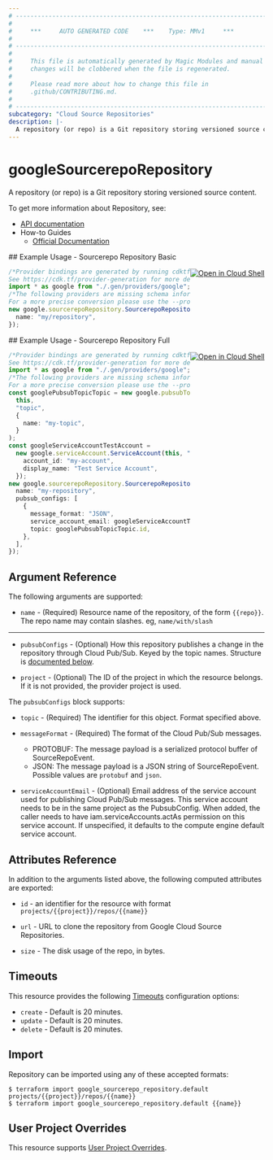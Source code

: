 ```yaml
---
# ----------------------------------------------------------------------------
#
#     ***     AUTO GENERATED CODE    ***    Type: MMv1     ***
#
# ----------------------------------------------------------------------------
#
#     This file is automatically generated by Magic Modules and manual
#     changes will be clobbered when the file is regenerated.
#
#     Please read more about how to change this file in
#     .github/CONTRIBUTING.md.
#
# ----------------------------------------------------------------------------
subcategory: "Cloud Source Repositories"
description: |-
  A repository (or repo) is a Git repository storing versioned source content.
---
```


# googleSourcerepoRepository

A repository (or repo) is a Git repository storing versioned source content.

To get more information about Repository, see:

* [API documentation](https://cloud.google.com/source-repositories/docs/reference/rest/v1/projects.repos)
* How-to Guides
  * [Official Documentation](https://cloud.google.com/source-repositories/)

<div class = "oics-button" style="float: right; margin: 0 0 -15px">
  <a href="https://console.cloud.google.com/cloudshell/open?cloudshell_git_repo=https%3A%2F%2Fgithub.com%2Fterraform-google-modules%2Fdocs-examples.git&cloudshell_working_dir=sourcerepo_repository_basic&cloudshell_image=gcr.io%2Fgraphite-cloud-shell-images%2Fterraform%3Alatest&open_in_editor=main.tf&cloudshell_print=.%2Fmotd&cloudshell_tutorial=.%2Ftutorial.md" target="_blank">
    <img alt="Open in Cloud Shell" src="//gstatic.com/cloudssh/images/open-btn.svg" style="max-height: 44px; margin: 32px auto; max-width: 100%;">
  </a>
</div>
## Example Usage - Sourcerepo Repository Basic

```typescript
/*Provider bindings are generated by running cdktf get.
See https://cdk.tf/provider-generation for more details.*/
import * as google from "./.gen/providers/google";
/*The following providers are missing schema information and might need manual adjustments to synthesize correctly: google.
For a more precise conversion please use the --provider flag in convert.*/
new google.sourcerepoRepository.SourcerepoRepository(this, "my-repo", {
  name: "my/repository",
});

```

<div class = "oics-button" style="float: right; margin: 0 0 -15px">
  <a href="https://console.cloud.google.com/cloudshell/open?cloudshell_git_repo=https%3A%2F%2Fgithub.com%2Fterraform-google-modules%2Fdocs-examples.git&cloudshell_working_dir=sourcerepo_repository_full&cloudshell_image=gcr.io%2Fgraphite-cloud-shell-images%2Fterraform%3Alatest&open_in_editor=main.tf&cloudshell_print=.%2Fmotd&cloudshell_tutorial=.%2Ftutorial.md" target="_blank">
    <img alt="Open in Cloud Shell" src="//gstatic.com/cloudssh/images/open-btn.svg" style="max-height: 44px; margin: 32px auto; max-width: 100%;">
  </a>
</div>
## Example Usage - Sourcerepo Repository Full

```typescript
/*Provider bindings are generated by running cdktf get.
See https://cdk.tf/provider-generation for more details.*/
import * as google from "./.gen/providers/google";
/*The following providers are missing schema information and might need manual adjustments to synthesize correctly: google.
For a more precise conversion please use the --provider flag in convert.*/
const googlePubsubTopicTopic = new google.pubsubTopic.PubsubTopic(
  this,
  "topic",
  {
    name: "my-topic",
  }
);
const googleServiceAccountTestAccount =
  new google.serviceAccount.ServiceAccount(this, "test_account", {
    account_id: "my-account",
    display_name: "Test Service Account",
  });
new google.sourcerepoRepository.SourcerepoRepository(this, "my-repo", {
  name: "my-repository",
  pubsub_configs: [
    {
      message_format: "JSON",
      service_account_email: googleServiceAccountTestAccount.email,
      topic: googlePubsubTopicTopic.id,
    },
  ],
});

```

## Argument Reference

The following arguments are supported:

* `name` -
  (Required)
  Resource name of the repository, of the form `{{repo}}`.
  The repo name may contain slashes. eg, `name/with/slash`

***

*   `pubsubConfigs` -
    (Optional)
    How this repository publishes a change in the repository through Cloud Pub/Sub.
    Keyed by the topic names.
    Structure is [documented below](#nested_pubsub_configs).

*   `project` - (Optional) The ID of the project in which the resource belongs.
    If it is not provided, the provider project is used.

<a name="nested_pubsub_configs"></a>The `pubsubConfigs` block supports:

*   `topic` - (Required) The identifier for this object. Format specified above.

*   `messageFormat` -
    (Required)
    The format of the Cloud Pub/Sub messages.
    * PROTOBUF: The message payload is a serialized protocol buffer of SourceRepoEvent.
    * JSON: The message payload is a JSON string of SourceRepoEvent.
      Possible values are `protobuf` and `json`.

*   `serviceAccountEmail` -
    (Optional)
    Email address of the service account used for publishing Cloud Pub/Sub messages.
    This service account needs to be in the same project as the PubsubConfig. When added,
    the caller needs to have iam.serviceAccounts.actAs permission on this service account.
    If unspecified, it defaults to the compute engine default service account.

## Attributes Reference

In addition to the arguments listed above, the following computed attributes are exported:

*   `id` - an identifier for the resource with format `projects/{{project}}/repos/{{name}}`

*   `url` -
    URL to clone the repository from Google Cloud Source Repositories.

*   `size` -
    The disk usage of the repo, in bytes.

## Timeouts

This resource provides the following
[Timeouts](https://developer.hashicorp.com/terraform/plugin/sdkv2/resources/retries-and-customizable-timeouts) configuration options:

* `create` - Default is 20 minutes.
* `update` - Default is 20 minutes.
* `delete` - Default is 20 minutes.

## Import

Repository can be imported using any of these accepted formats:

```console
$ terraform import google_sourcerepo_repository.default projects/{{project}}/repos/{{name}}
$ terraform import google_sourcerepo_repository.default {{name}}
```

## User Project Overrides

This resource supports [User Project Overrides](https://registry.terraform.io/providers/hashicorp/google/latest/docs/guides/provider_reference#user_project_override).
